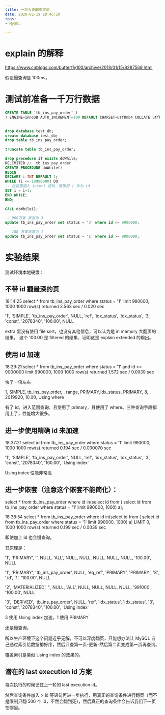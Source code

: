 ```yaml
---
title: 一次大表翻页实验
date: 2020-02-19 18:46:20
tags:
- MySQL

---
```

# explain 的解释

https://www.cnblogs.com/butterfly100/archive/2018/01/15/8287569.html

假设慢查询是 100ms。

# 测试前准备一千万行数据


```SQL
CREATE TABLE `tb_ins_pay_order` (
) ENGINE=InnoDB AUTO_INCREMENT=100 DEFAULT CHARSET=utf8mb4 COLLATE utf8mb4_unicode_ci COMMENT='';
​
​
drop database test_db;
create database test_db;
drop table tb_ins_pay_order;
​
truncate table tb_ins_pay_order;
​
drop procedure if exists doWhile;
DELIMITER //  tb_ins_pay_order
CREATE PROCEDURE doWhile()
BEGIN
DECLARE i INT DEFAULT 1; 
WHILE (i <= 10000000) DO
-- 在这里插入 insert 语句，直接用 i 作为 id
SET i = i+1;
END WHILE;
END;
​
CALL doWhile();
​
-- 900万条 状态为 3
update tb_ins_pay_order set status = '3' where id <= 9900000;
​
-- 100 万条状态为 1
update tb_ins_pay_order set status = '1' where id >= 9000000;
```

# 实验结果

测试环境本地硬盘：

## 不带 id 翻最深的页
  18:14:25  select * from tb_ins_pay_order where status = '1' limit 990000, 1000    1000 row(s) returned    3.563 sec / 0.020 sec

'1', 'SIMPLE', 'tb_ins_pay_order', NULL, 'ref', 'idx_status', 'idx_status', '3', 'const', '2078340', '100.00', NULL

extra 里没有使用 file sort，也没有其他信息，可以认为是 in memory 大翻页的结果。
这个 100.00 是 filtered 的结果，证明这是 explain extended 的输出。

## 使用 id 加速
18:29:21    select * from tb_ins_pay_order where status = '1' and id >= 9000000 limit 990000, 1000  1000 row(s) returned    1.572 sec / 0.0039 sec

快了一倍左右

1, SIMPLE, tb_ins_pay_order, , range, PRIMARY,idx_status, PRIMARY, 8, , 2019920, 10.00, Using where

有了 id，进入范围查询，且使用了 primary，且使用了 where。三种查询手段都用上了，性能增大很多。

## 进一步使用精确 id 来加速
18:37:21    select id from tb_ins_pay_order where status = '1' limit 990000, 1000   1000 row(s) returned    0.194 sec / 0.000070 sec

'1', 'SIMPLE', 'tb_ins_pay_order', NULL, 'ref', 'idx_status', 'idx_status', '3', 'const', '2078340', '100.00', 'Using index'

Using index 性能非常高

## 进一步嵌套（注意这个嵌套不能简化）：

select * from tb_ins_pay_order where id in(select id from ( select id from tb_ins_pay_order where status = '1' limit 990000, 1000) a);

18:38:54    select * from tb_ins_pay_order where id in(select id from ( select id from tb_ins_pay_order where status = '1' limit 990000, 1000) a) LIMIT 0, 1000 1000 row(s) returned    0.199 sec / 0.0039 sec

即使加上 id 也会慢查询。

其原理是：

'1', 'PRIMARY', '<subquery2>', NULL, 'ALL', NULL, NULL, NULL, NULL, NULL, '100.00', NULL

'1', 'PRIMARY', 'tb_ins_pay_order', NULL, 'eq_ref', 'PRIMARY', 'PRIMARY', '8', '<subquery2>.id', '1', '100.00', NULL

'2', 'MATERIALIZED', '<derived3>', NULL, 'ALL', NULL, NULL, NULL, NULL, '991000', '100.00', NULL

'3', 'DERIVED', 'tb_ins_pay_order', NULL, 'ref', 'idx_status', 'idx_status', '3', 'const', '2078340', '100.00', 'Using index'

3 使用 Using index 加速，1 使用 PRIMARY

还是慢查询。

所以生产环境下这个问题近乎无解，不可以深度翻页，只能想办法让 MySQL 自己通过索引给数据排好序，然后只查第一页-更新-然后第二页变成第一页再查询。

覆盖索引是类似 Using index 的效果的。

## 潜在的 last execution id 方案

每次执行的时候记住上一轮的 last execution id。

然后查询条件加入 > id 等语句再进一步执行，用真正的查询条件进行翻页（而不是限制只翻 500 个 id，不然会翻到死），然后真正的查询条件会告诉我们下一页在哪里。
